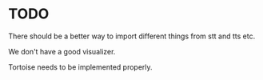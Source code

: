# TODO

There should be a better way to import different things from stt and tts etc.

We don't have a good visualizer.

Tortoise needs to be implemented properly.